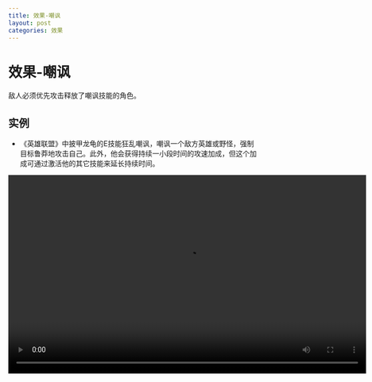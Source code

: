 ```yaml
---
title: 效果-嘲讽
layout: post
categories: 效果
---
```


# 效果-嘲讽
敌人必须优先攻击释放了嘲讽技能的角色。

## 实例

- 《英雄联盟》中披甲龙龟的E技能狂乱嘲讽，嘲讽一个敌方英雄或野怪，强制目标鲁莽地攻击自己。此外，他会获得持续一小段时间的攻速加成，但这个加成可通过激活他的其它技能来延长持续时间。

<video width="720" height="400" controls>
    <source src="{{ site.url }}/videos/嘲讽-披甲龙龟-拉姆斯-E.webm" type="video/webm">
</video>
